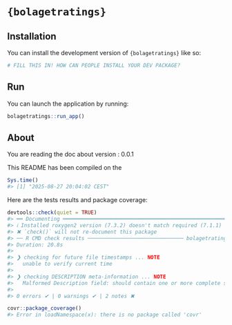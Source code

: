 
<!-- README.md is generated from README.Rmd. Please edit that file -->

# `{bolagetratings}`

<!-- badges: start -->
<!-- badges: end -->

## Installation

You can install the development version of `{bolagetratings}` like so:

``` r
# FILL THIS IN! HOW CAN PEOPLE INSTALL YOUR DEV PACKAGE?
```

## Run

You can launch the application by running:

``` r
bolagetratings::run_app()
```

## About

You are reading the doc about version : 0.0.1

This README has been compiled on the

``` r
Sys.time()
#> [1] "2025-08-27 20:04:02 CEST"
```

Here are the tests results and package coverage:

``` r
devtools::check(quiet = TRUE)
#> ══ Documenting ═════════════════════════════════════════════════════════════════
#> ℹ Installed roxygen2 version (7.3.2) doesn't match required (7.1.1)
#> ✖ `check()` will not re-document this package
#> ── R CMD check results ─────────────────────────────── bolagetratings 0.0.1 ────
#> Duration: 20.8s
#> 
#> ❯ checking for future file timestamps ... NOTE
#>   unable to verify current time
#> 
#> ❯ checking DESCRIPTION meta-information ... NOTE
#>   Malformed Description field: should contain one or more complete sentences.
#> 
#> 0 errors ✔ | 0 warnings ✔ | 2 notes ✖
```

``` r
covr::package_coverage()
#> Error in loadNamespace(x): there is no package called 'covr'
```

